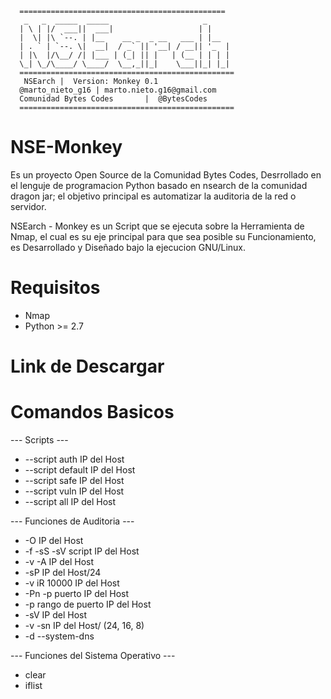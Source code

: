

	  
	  ==============================================
       _   _  _____  _____                     _
      | \ | |/  ___||  ___|                   | |
      |  \| |\ `--. | |__    __ _  _ __   ___ | |__
      | . ` | `--. \|  __|  / _` || '__| / __|| '_  |
      | |\  |/\__/ /| |___ | (_| || |   | (__ | | | |
      \_| \_/\____/ \____/  \__,_||_|    \___||_| |_|
      ================================================
       NSEarch |  Version: Monkey 0.1
      @marto_nieto_g16 | marto.nieto.g16@gmail.com
      Comunidad Bytes Codes       |  @BytesCodes
      ================================================



# NSE-Monkey

Es un proyecto Open Source de la Comunidad Bytes Codes, Desrrollado en el lenguje de programacion Python basado en nsearch de la comunidad dragon jar;  el objetivo principal es automatizar la auditoria  de la red o servidor.

NSEarch - Monkey es un Script que se ejecuta sobre la Herramienta de Nmap, el cual es su eje principal para  que sea posible su Funcionamiento, es Desarrollado y Diseñado bajo la ejecucion GNU/Linux.


# Requisitos

* Nmap
* Python >= 2.7


# Link de Descargar



# Comandos Basicos

--- Scripts ---

* --script auth IP del Host
* --script default IP del Host
* --script safe IP del Host
* --script vuln IP del Host
* --script all IP del Host


--- Funciones de Auditoria ---

* -O IP del Host
* -f -sS -sV script IP del Host
* -v -A IP del Host
* -sP IP del Host/24
* -v iR 10000 IP del Host
* -Pn -p puerto IP del Host
* -p rango de puerto IP del Host
* -sV IP del Host
* -v -sn IP del Host/ (24, 16, 8)
* -d --system-dns


--- Funciones del Sistema Operativo ---

* clear
* iflist

